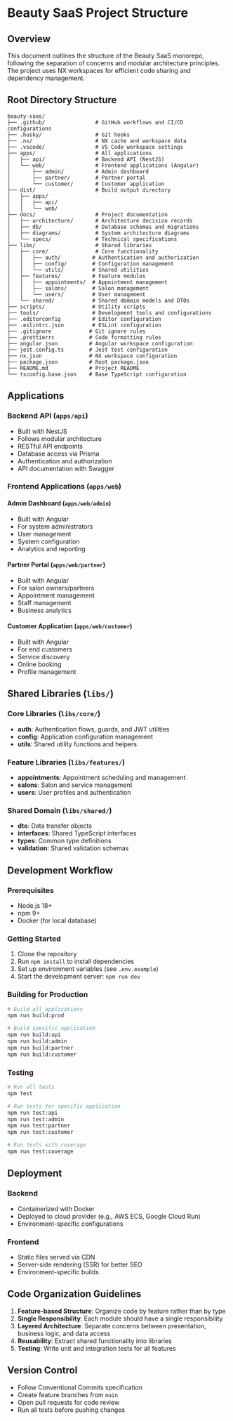 # Beauty SaaS Project Structure

## Overview
This document outlines the structure of the Beauty SaaS monorepo, following the separation of concerns and modular architecture principles. The project uses NX workspaces for efficient code sharing and dependency management.

## Root Directory Structure

```
beauty-saas/
├── .github/                # GitHub workflows and CI/CD configurations
├── .husky/                 # Git hooks
├── .nx/                    # NX cache and workspace data
├── .vscode/                # VS Code workspace settings
├── apps/                   # All applications
│   ├── api/                # Backend API (NestJS)
│   └── web/                # Frontend applications (Angular)
│       ├── admin/          # Admin dashboard
│       ├── partner/        # Partner portal
│       └── customer/       # Customer application
├── dist/                   # Build output directory
│   ├── apps/
│   │   ├── api/
│   │   └── web/
├── docs/                   # Project documentation
│   ├── architecture/       # Architecture decision records
│   ├── db/                 # Database schemas and migrations
│   ├── diagrams/           # System architecture diagrams
│   └── specs/              # Technical specifications
├── libs/                   # Shared libraries
│   ├── core/               # Core functionality
│   │   ├── auth/          # Authentication and authorization
│   │   ├── config/        # Configuration management
│   │   └── utils/         # Shared utilities
│   ├── features/          # Feature modules
│   │   ├── appointments/  # Appointment management
│   │   ├── salons/        # Salon management
│   │   └── users/         # User management
│   └── shared/            # Shared domain models and DTOs
├── scripts/               # Utility scripts
├── tools/                 # Development tools and configurations
├── .editorconfig          # Editor configuration
├── .eslintrc.json         # ESLint configuration
├── .gitignore            # Git ignore rules
├── .prettierrc           # Code formatting rules
├── angular.json          # Angular workspace configuration
├── jest.config.ts        # Jest test configuration
├── nx.json               # NX workspace configuration
├── package.json          # Root package.json
├── README.md             # Project README
└── tsconfig.base.json    # Base TypeScript configuration
```

## Applications

### Backend API (`apps/api`)
- Built with NestJS
- Follows modular architecture
- RESTful API endpoints
- Database access via Prisma
- Authentication and authorization
- API documentation with Swagger

### Frontend Applications (`apps/web`)

#### Admin Dashboard (`apps/web/admin`)
- Built with Angular
- For system administrators
- User management
- System configuration
- Analytics and reporting

#### Partner Portal (`apps/web/partner`)
- Built with Angular
- For salon owners/partners
- Appointment management
- Staff management
- Business analytics

#### Customer Application (`apps/web/customer`)
- Built with Angular
- For end customers
- Service discovery
- Online booking
- Profile management

## Shared Libraries (`libs/`)

### Core Libraries (`libs/core/`)
- **auth**: Authentication flows, guards, and JWT utilities
- **config**: Application configuration management
- **utils**: Shared utility functions and helpers

### Feature Libraries (`libs/features/`)
- **appointments**: Appointment scheduling and management
- **salons**: Salon and service management
- **users**: User profiles and authentication

### Shared Domain (`libs/shared/`)
- **dto**: Data transfer objects
- **interfaces**: Shared TypeScript interfaces
- **types**: Common type definitions
- **validation**: Shared validation schemas

## Development Workflow

### Prerequisites
- Node.js 18+
- npm 9+
- Docker (for local database)

### Getting Started
1. Clone the repository
2. Run `npm install` to install dependencies
3. Set up environment variables (see `.env.example`)
4. Start the development server: `npm run dev`

### Building for Production
```bash
# Build all applications
npm run build:prod

# Build specific application
npm run build:api
npm run build:admin
npm run build:partner
npm run build:customer
```

### Testing
```bash
# Run all tests
npm test

# Run tests for specific application
npm run test:api
npm run test:admin
npm run test:partner
npm run test:customer

# Run tests with coverage
npm run test:coverage
```

## Deployment

### Backend
- Containerized with Docker
- Deployed to cloud provider (e.g., AWS ECS, Google Cloud Run)
- Environment-specific configurations

### Frontend
- Static files served via CDN
- Server-side rendering (SSR) for better SEO
- Environment-specific builds

## Code Organization Guidelines

1. **Feature-based Structure**: Organize code by feature rather than by type
2. **Single Responsibility**: Each module should have a single responsibility
3. **Layered Architecture**: Separate concerns between presentation, business logic, and data access
4. **Reusability**: Extract shared functionality into libraries
5. **Testing**: Write unit and integration tests for all features

## Version Control
- Follow Conventional Commits specification
- Create feature branches from `main`
- Open pull requests for code review
- Run all tests before pushing changes
